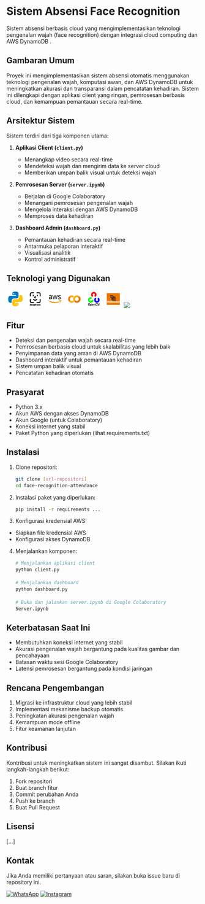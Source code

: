 # Sistem Absensi Face Recognition

Sistem absensi berbasis cloud yang mengimplementasikan teknologi pengenalan wajah (face recognition) dengan integrasi cloud computing dan AWS DynamoDB .

## Gambaran Umum

Proyek ini mengimplementasikan sistem absensi otomatis menggunakan teknologi pengenalan wajah, komputasi awan, dan AWS DynamoDB untuk meningkatkan akurasi dan transparansi dalam pencatatan kehadiran. Sistem ini dilengkapi dengan aplikasi client yang ringan, pemrosesan berbasis cloud, dan kemampuan pemantauan secara real-time.

## Arsitektur Sistem

Sistem terdiri dari tiga komponen utama:

1. **Aplikasi Client (`client.py`)**
   - Menangkap video secara real-time
   - Mendeteksi wajah dan mengirim data ke server cloud
   - Memberikan umpan balik visual untuk deteksi wajah

2. **Pemrosesan Server (`server.ipynb`)**
   - Berjalan di Google Colaboratory
   - Menangani pemrosesan pengenalan wajah
   - Mengelola interaksi dengan AWS DynamoDB
   - Memproses data kehadiran

3. **Dashboard Admin (`dashboard.py`)**
   - Pemantauan kehadiran secara real-time
   - Antarmuka pelaporan interaktif
   - Visualisasi analitik
   - Kontrol administratif

## Teknologi yang Digunakan


![python](./readme/icons8-python.gif)
![](./readme/deepface.gif)
![](./readme/aws.gif)
![](./readme/googlecolab.gif)
![](./readme/opencv.gif)
![](./readme/websokett.gif)
![](<img src="./readme/ngrok.avif" width="64" height="64" alt="ngrok logo">)

## Fitur

- Deteksi dan pengenalan wajah secara real-time
- Pemrosesan berbasis cloud untuk skalabilitas yang lebih baik
- Penyimpanan data yang aman di AWS DynamoDB
- Dashboard interaktif untuk pemantauan kehadiran
- Sistem umpan balik visual
- Pencatatan kehadiran otomatis

## Prasyarat

- Python 3.x
- Akun AWS dengan akses DynamoDB
- Akun Google (untuk Colaboratory)
- Koneksi internet yang stabil
- Paket Python yang diperlukan (lihat requirements.txt)

## Instalasi

1. Clone repositori:
    ```bash
    git clone [url-repositori]
    cd face-recognition-attendance
    ```

2. Instalasi paket yang diperlukan:
    ```bash
    pip install -r requirements ...
    ```

3. Konfigurasi kredensial AWS:
- Siapkan file kredensial AWS
- Konfigurasi akses DynamoDB

4. Menjalankan komponen:
    ```bash
    # Menjalankan aplikasi client
    python client.py

    # Menjalankan dashboard
    python dashboard.py

    # Buka dan jalankan server.ipynb di Google Colaboratory
    Server.ipynb
    ```

## Keterbatasan Saat Ini

- Membutuhkan koneksi internet yang stabil
- Akurasi pengenalan wajah bergantung pada kualitas gambar dan pencahayaan
- Batasan waktu sesi Google Colaboratory
- Latensi pemrosesan bergantung pada kondisi jaringan

## Rencana Pengembangan

1. Migrasi ke infrastruktur cloud yang lebih stabil
2. Implementasi mekanisme backup otomatis
3. Peningkatan akurasi pengenalan wajah
4. Kemampuan mode offline
5. Fitur keamanan lanjutan



## Kontribusi

Kontribusi untuk meningkatkan sistem ini sangat disambut. Silakan ikuti langkah-langkah berikut:

1. Fork repositori
2. Buat branch fitur
3. Commit perubahan Anda
4. Push ke branch
5. Buat Pull Request

## Lisensi

[...]

## Kontak

Jika Anda memiliki pertanyaan atau saran, silakan buka issue baru di repository ini.

[![WhatsApp](https://img.shields.io/badge/WhatsApp-25D366?style=for-the-badge&logo=whatsapp&logoColor=white)](https://wa.me/6285157517798)
[![Instagram](https://img.shields.io/badge/Instagram-E4405F?style=for-the-badge&logo=instagram&logoColor=white)](https://www.instagram.com/ryan.septiawan__/)

